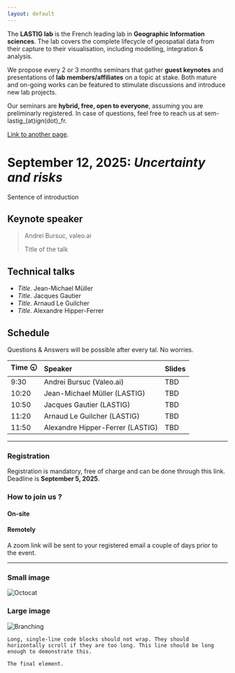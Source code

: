 ```yaml
---
layout: default
---
```


The **LASTIG lab** is the French leading lab in **Geographic Information sciences**. The lab covers the complete lifecycle of geospatial data from their capture to their visualisation, including modelling, integration & analysis.

We propose every 2 or 3 months seminars that gather **guest keynotes** and presentations of **lab members/affiliates** on a topic at stake. Both mature and on-going works can be featured to stimulate discussions and introduce new lab projects.

Our seminars are **hybrid, free, open to everyone**, assuming you are preliminarly registered. In case of questions, feel free to reach us at sem-lastig_(at)_ign_(dot)_fr.

[Link to another page](./another-page.html).

<a id="news"></a>
# September 12, 2025: _Uncertainty and risks_

Sentence of introduction

## Keynote speaker

> Andrei Bursuc, valeo.ai
>
> Title of the talk

## Technical talks

*   _Title_. Jean-Michael Müller
*   _Title_. Jacques Gautier
*   _Title_. Arnaud Le Guilcher
*   _Title_. Alexandre Hipper-Ferrer

## Schedule
Questions & Answers will be possible after every tal. No worries.

| Time  🕤      | Speaker          | Slides |
|:-------------|:------------------|:------|
| 9:30           | Andrei Bursuc (Valeo.ai) | TBD  |
| 10:20 | Jean-Michael Müller (LASTIG)   | TBD  |
| 10:50 | Jacques Gautier (LASTIG)   | TBD  |
| 11:20   | Arnaud Le Guilcher (LASTIG)      | TBD   |
| 11:50 | Alexandre Hipper-Ferrer (LASTIG) | TBD  |

* * *

### Registration
Registration is mandatory, free of charge and can be done through this link. Deadline is **September 5, 2025**.

### How to join us ?

#### On-site

#### Remotely
A zoom link will be sent to your registered email a couple of days prior to the event.

* * *





### Small image

![Octocat](https://github.githubassets.com/images/icons/emoji/octocat.png)

### Large image

![Branching](https://guides.github.com/activities/hello-world/branching.png)



```
Long, single-line code blocks should not wrap. They should horizontally scroll if they are too long. This line should be long enough to demonstrate this.
```

```
The final element.
```

